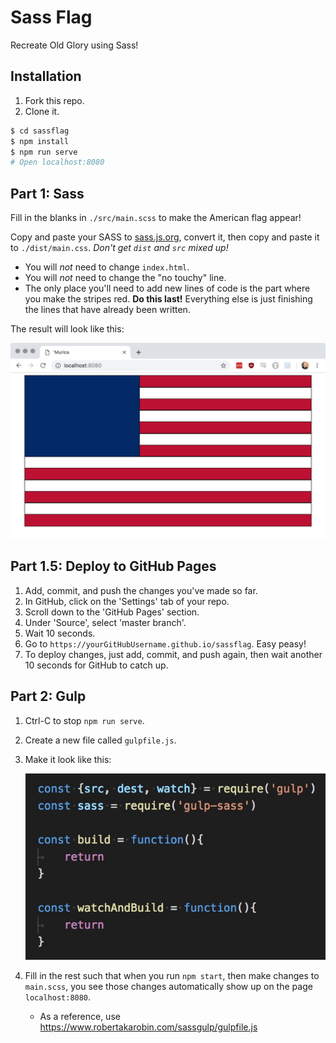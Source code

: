 # Sass Flag

Recreate Old Glory using Sass!

## Installation

1. Fork this repo.
2. Clone it.

```sh
$ cd sassflag
$ npm install
$ npm run serve
# Open localhost:8080
```

## Part 1: Sass

Fill in the blanks in `./src/main.scss` to make the American flag appear!

Copy and paste your SASS to [sass.js.org](https://sass.js.org/), convert it, then copy and paste it to `./dist/main.css`. *Don't get `dist` and `src` mixed up!*

* You will *not* need to change `index.html`.
* You will *not* need to change the "no touchy" line.
* The only place you'll need to add new lines of code is the part where you make the stripes red. **Do this last!** Everything else is just finishing the lines that have already been written.

The result will look like this:

![Flag](./flag.jpg)

## Part 1.5: Deploy to GitHub Pages

1. Add, commit, and push the changes you've made so far.
2. In GitHub, click on the 'Settings' tab of your repo.
3. Scroll down to the 'GitHub Pages' section.
4. Under 'Source', select 'master branch'.
5. Wait 10 seconds.
6. Go to `https://yourGitHubUsername.github.io/sassflag`. Easy peasy!
7. To deploy changes, just add, commit, and push again, then wait another 10 seconds for GitHub to catch up.

## Part 2: Gulp

1. Ctrl-C to stop `npm run serve`.
2. Create a new file called `gulpfile.js`.
3. Make it look like this:

	![Gulp](./gulp.jpg)
4. Fill in the rest such that when you run `npm start`, then make changes to `main.scss`, you see those changes automatically show up on the page `localhost:8080`.
	* As a reference, use https://www.robertakarobin.com/sassgulp/gulpfile.js
